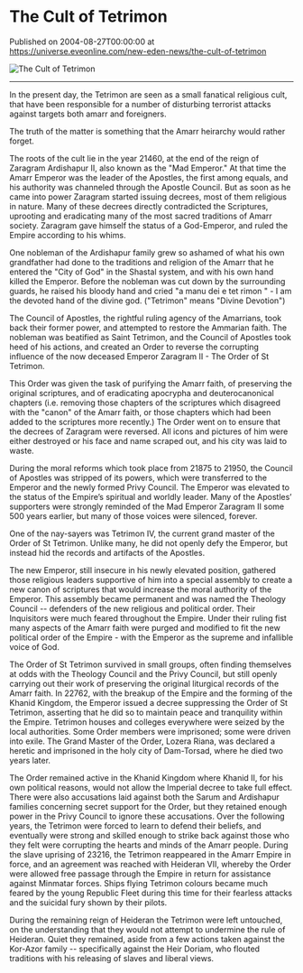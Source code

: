 # The Cult of Tetrimon
Published on 2004-08-27T00:00:00 at https://universe.eveonline.com/new-eden-news/the-cult-of-tetrimon

![The Cult of Tetrimon](https://web.ccpgamescdn.com/communityassets/img/chronicles/chronicleImage/potw_tetrimon.jpg#left)

---
In the present day, the Tetrimon are seen as a small fanatical religious cult, that have been responsible for a number of disturbing terrorist attacks against targets both amarr and foreigners.

The truth of the matter is something that the Amarr heirarchy would rather forget.

The roots of the cult lie in the year 21460, at the end of the reign of Zaragram Ardishapur II, also known as the "Mad Emperor." At that time the Amarr Emperor was the leader of the Apostles, the first among equals, and his authority was channeled through the Apostle Council. But as soon as he came into power Zaragram started issuing decrees, most of them religious in nature. Many of these decrees directly contradicted the Scriptures, uprooting and eradicating many of the most sacred traditions of Amarr society. Zaragram gave himself the status of a God-Emperor, and ruled the Empire according to his whims.

One nobleman of the Ardishapur family grew so ashamed of what his own grandfather had done to the traditions and religion of the Amarr that he entered the "City of God" in the Shastal system, and with his own hand killed the Emperor. Before the nobleman was cut down by the surrounding guards, he raised his bloody hand and cried "a manu dei e tet rimon " - I am the devoted hand of the divine god. ("Tetrimon" means "Divine Devotion")

The Council of Apostles, the rightful ruling agency of the Amarrians, took back their former power, and attempted to restore the Ammarian faith. The nobleman was beatified as Saint Tetrimon, and the Council of Apostles took heed of his actions, and created an Order to reverse the corrupting influence of the now deceased Emperor Zaragram II - The Order of St Tetrimon.

This Order was given the task of purifying the Amarr faith, of preserving the original scriptures, and of eradicating apocrypha and deuterocanonical chapters (i.e. removing those chapters of the scriptures which disagreed with the "canon" of the Amarr faith, or those chapters which had been added to the scriptures more recently.) The Order went on to ensure that the decrees of Zaragram were reversed. All icons and pictures of him were either destroyed or his face and name scraped out, and his city was laid to waste.

During the moral reforms which took place from 21875 to 21950, the Council of Apostles was stripped of its powers, which were transferred to the Emperor and the newly formed Privy Council. The Emperor was elevated to the status of the Empire’s spiritual and worldly leader. Many of the Apostles’ supporters were strongly reminded of the Mad Emperor Zaragram II some 500 years earlier, but many of those voices were silenced, forever.

One of the nay-sayers was Tetrimon IV, the current grand master of the Order of St Tetrimon. Unlike many, he did not openly defy the Emperor, but instead hid the records and artifacts of the Apostles.

The new Emperor, still insecure in his newly elevated position, gathered those religious leaders supportive of him into a special assembly to create a new canon of scriptures that would increase the moral authority of the Emperor. This assembly became permanent and was named the Theology Council -- defenders of the new religious and political order. Their Inquisitors were much feared throughout the Empire. Under their ruling fist many aspects of the Amarr faith were purged and modified to fit the new political order of the Empire - with the Emperor as the supreme and infallible voice of God.

The Order of St Tetrimon survived in small groups, often finding themselves at odds with the Theology Council and the Privy Council, but still openly carrying out their work of preserving the original liturgical records of the Amarr faith. In 22762, with the breakup of the Empire and the forming of the Khanid Kingdom, the Emperor issued a decree suppressing the Order of St Tetrimon, asserting that he did so to maintain peace and tranquility within the Empire. Tetrimon houses and colleges everywhere were seized by the local authorities. Some Order members were imprisoned; some were driven into exile. The Grand Master of the Order, Lozera Riana, was declared a heretic and imprisoned in the holy city of Dam-Torsad, where he died two years later.

The Order remained active in the Khanid Kingdom where Khanid II, for his own political reasons, would not allow the Imperial decree to take full effect. There were also accusations laid against both the Sarum and Ardishapur families concerning secret support for the Order, but they retained enough power in the Privy Council to ignore these accusations. Over the following years, the Tetrimon were forced to learn to defend their beliefs, and eventually were strong and skilled enough to strike back against those who they felt were corrupting the hearts and minds of the Amarr people. During the slave uprising of 23216, the Tetrimon reappeared in the Amarr Empire in force, and an agreement was reached with Heideran VII, whereby the Order were allowed free passage through the Empire in return for assistance against Minmatar forces. Ships flying Tetrimon colours became much feared by the young Republic Fleet during this time for their fearless attacks and the suicidal fury shown by their pilots.

During the remaining reign of Heideran the Tetrimon were left untouched, on the understanding that they would not attempt to undermine the rule of Heideran. Quiet they remained, aside from a few actions taken against the Kor-Azor family -- specifically against the Heir Doriam, who flouted traditions with his releasing of slaves and liberal views.
